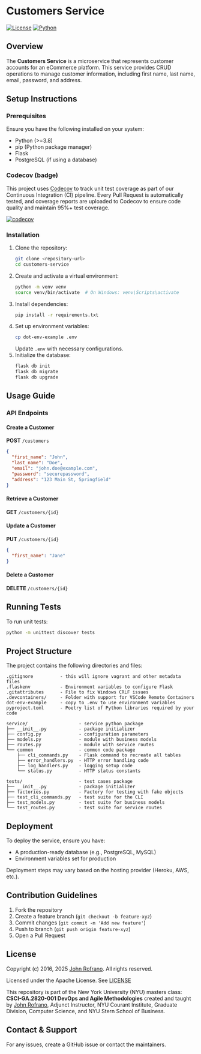 # Customers Service

[![License](https://img.shields.io/badge/License-Apache_2.0-blue.svg)](https://opensource.org/licenses/Apache-2.0)
[![Python](https://img.shields.io/badge/Language-Python-blue.svg)](https://python.org/)

## Overview
The **Customers Service** is a microservice that represents customer accounts for an eCommerce platform. This service provides CRUD operations to manage customer information, including first name, last name, email, password, and address.

## Setup Instructions

### Prerequisites
Ensure you have the following installed on your system:
- Python (>=3.8)
- pip (Python package manager)
- Flask
- PostgreSQL (if using a database)

### Codecov (badge)
This project uses [Codecov](https://about.codecov.io/) to track unit test coverage as part of our Continuous Integration (CI) pipeline. Every Pull Request is automatically tested, and coverage reports are uploaded to Codecov to ensure code quality and maintain 95%+ test coverage.

[![codecov](https://codecov.io/gh/CSCI-GA-2820-SP25-001/customers/graph/badge.svg?token=ZADCYPUSA4)](https://codecov.io/gh/CSCI-GA-2820-SP25-001/customers)


### Installation
1. Clone the repository:
   ```sh
   git clone <repository-url>
   cd customers-service
   ```
2. Create and activate a virtual environment:
   ```sh
   python -m venv venv
   source venv/bin/activate  # On Windows: venv\Scripts\activate
   ```
3. Install dependencies:
   ```sh
   pip install -r requirements.txt
   ```
4. Set up environment variables:
   ```sh
   cp dot-env-example .env
   ```
   Update `.env` with necessary configurations.
5. Initialize the database:
   ```sh
   flask db init
   flask db migrate
   flask db upgrade
   ```

## Usage Guide

### API Endpoints

#### Create a Customer
**POST** `/customers`
```json
{
  "first_name": "John",
  "last_name": "Doe",
  "email": "john.doe@example.com",
  "password": "securepassword",
  "address": "123 Main St, Springfield"
}
```

#### Retrieve a Customer
**GET** `/customers/{id}`

#### Update a Customer
**PUT** `/customers/{id}`
```json
{
  "first_name": "Jane"
}
```

#### Delete a Customer
**DELETE** `/customers/{id}`

## Running Tests
To run unit tests:
```sh
python -m unittest discover tests
```

## Project Structure
The project contains the following directories and files:

```text
.gitignore          - this will ignore vagrant and other metadata files
.flaskenv           - Environment variables to configure Flask
.gitattributes      - File to fix Windows CRLF issues
.devcontainers/     - Folder with support for VSCode Remote Containers
dot-env-example     - copy to .env to use environment variables
pyproject.toml      - Poetry list of Python libraries required by your code

service/                   - service python package
├── __init__.py            - package initializer
├── config.py              - configuration parameters
├── models.py              - module with business models
├── routes.py              - module with service routes
└── common                 - common code package
    ├── cli_commands.py    - Flask command to recreate all tables
    ├── error_handlers.py  - HTTP error handling code
    ├── log_handlers.py    - logging setup code
    └── status.py          - HTTP status constants

tests/                     - test cases package
├── __init__.py            - package initializer
├── factories.py           - Factory for testing with fake objects
├── test_cli_commands.py   - test suite for the CLI
├── test_models.py         - test suite for business models
└── test_routes.py         - test suite for service routes
```

## Deployment
To deploy the service, ensure you have:
- A production-ready database (e.g., PostgreSQL, MySQL)
- Environment variables set for production

Deployment steps may vary based on the hosting provider (Heroku, AWS, etc.).

## Contribution Guidelines
1. Fork the repository
2. Create a feature branch (`git checkout -b feature-xyz`)
3. Commit changes (`git commit -m 'Add new feature'`)
4. Push to branch (`git push origin feature-xyz`)
5. Open a Pull Request

## License

Copyright (c) 2016, 2025 [John Rofrano](https://www.linkedin.com/in/JohnRofrano/). All rights reserved.

Licensed under the Apache License. See [LICENSE](LICENSE)

This repository is part of the New York University (NYU) masters class: **CSCI-GA.2820-001 DevOps and Agile Methodologies** created and taught by [John Rofrano](https://cs.nyu.edu/~rofrano/), Adjunct Instructor, NYU Courant Institute, Graduate Division, Computer Science, and NYU Stern School of Business.

## Contact & Support
For any issues, create a GitHub issue or contact the maintainers.
